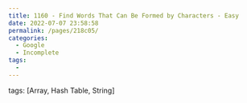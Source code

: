 ```yaml
---
title: 1160 - Find Words That Can Be Formed by Characters - Easy
date: 2022-07-07 23:58:58
permalink: /pages/218c05/
categories:
  - Google
  - Incomplete
tags:
  - 
---
```

tags: [Array, Hash Table, String]